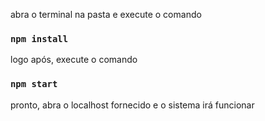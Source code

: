 abra o terminal na pasta e execute o comando

### `npm install`

logo após, execute o comando

### `npm start`

pronto, abra o localhost fornecido e o sistema irá funcionar

